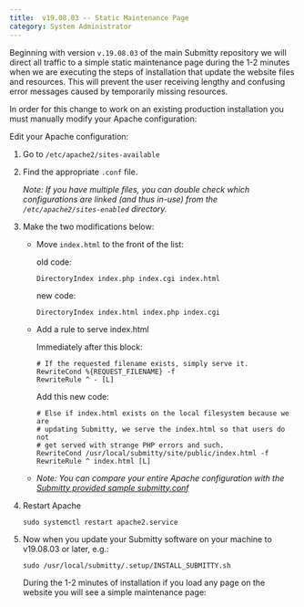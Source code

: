 ```yaml
---
title:  v19.08.03 -- Static Maintenance Page
category: System Administrator
---
```


Beginning with version `v.19.08.03` of the main Submitty repository we
will direct all traffic to a simple static maintenance page during the
1-2 minutes when we are executing the steps of installation that
update the website files and resources.  This will prevent the user
receiving lengthy and confusing error messages caused by temporarily
missing resources.

In order for this change to work on an existing production
installation you must manually modify your Apache configuration:



Edit your Apache configuration:

1. Go to `/etc/apache2/sites-available`

2. Find the appropriate `.conf` file.

   _Note: If you have multiple files, you can double check which
   configurations are linked (and thus in-use) from the
   `/etc/apache2/sites-enabled` directory._

3. Make the two modifications below:


   * Move `index.html` to the front of the list:

       old code:
       ``` 
       DirectoryIndex index.php index.cgi index.html
       ```

       new code:
       ```
       DirectoryIndex index.html index.php index.cgi
       ```

    * Add a rule to serve index.html

       Immediately after this block:
       ```
       # If the requested filename exists, simply serve it.
       RewriteCond %{REQUEST_FILENAME} -f
       RewriteRule ^ - [L]
       ```

       Add this new code:
       ```
       # Else if index.html exists on the local filesystem because we are
       # updating Submitty, we serve the index.html so that users do not
       # get served with strange PHP errors and such.
       RewriteCond /usr/local/submitty/site/public/index.html -f
       RewriteRule ^ index.html [L]
       ```

   * _Note: You can compare your entire Apache configuration with the
     [Submitty provided sample submitty.conf](https://github.com/Submitty/Submitty/blob/master/.setup/apache/submitty.conf)_


4.  Restart Apache

    ```
    sudo systemctl restart apache2.service
    ```


5.  Now when you update your Submitty software on your
    machine to v19.08.03 or later, e.g.:

    ```
    sudo /usr/local/submitty/.setup/INSTALL_SUBMITTY.sh
    ```

    During the 1-2 minutes of installation if you load any page on the
    website you will see a simple maintenance page:
    

